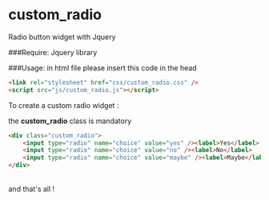 # custom_radio
Radio button widget with Jquery

###Require:
Jquery library


###Usage:
in html file please insert this code in the head

```html
<link rel="stylesheet" href="css/custom_radio.css" />
<script src="js/custom_radio.js"></script>
```

To create a custom radio widget :

the **custom_radio** class is mandatory<br />
```html
<div class="custom_radio">
	<input type="radio" name="choice" value="yes" /><label>Yes</label>
	<input type="radio" name="choice" value="no" /><label>No</label>
	<input type="radio" name="choice" value="maybe" /><label>Maybe</label>
</div>
```

<br />
and that's all !

